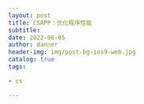 ```yaml
---
layout: post
title: CSAPP：优化程序性能
subtitle:
date: 2022-06-05
author: danner
header-img: img/post-bg-ios9-web.jpg
catalog: true
tags:

- cs

---
```


